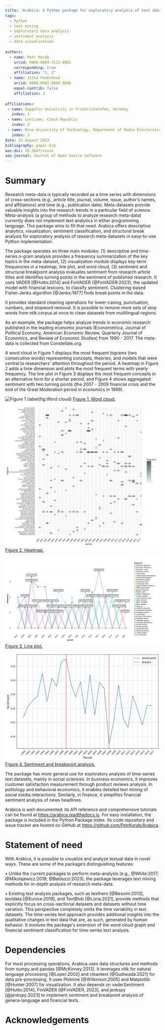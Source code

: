 ```yaml
---
title: 'Arabica: A Python package for exploratory analysis of text data'
tags:
  - Python
  - text mining
  - exploratory data analysis
  - sentiment analysis
  - data visualization

authors:
  - name: Petr Koráb
    orcid: 0000-0003-2513-8981
    corresponding: true
    affiliation: "1, 2"
  - name: Jitka Poměnková
    orcid: 0000-0002-8060-0086
    equal-contrib: false
    affiliation: 3

affiliations:
 - name: Zeppelin University in Friedrichshafen, Germany
   index: 1
 - name: Lentiamo, Czech Republic
   index: 2
 - name: Brno University of Technology, Department of Radio Electornics, Czech Republic
   index: 3
date: 25 August 2023
bibliography: paper.bib
aas-doi: 10.3847/xxxxx 
aas-journal: Journal of Open Source Software
---
```


# Summary

Research meta-data is typically recorded as a time series with dimensions of cross-sections 
(e.g., article title, journal, volume, issue, author’s names, and affiliations) and time 
(e.g., publication date). Meta-datasets provide valuable insights into the research trends 
in a particular field of science. Meta-analysis (a group of methods to analyze research 
meta-data) currently does not implement text analytics in either programming language.
This package aims to fill that need. Arabica offers descriptive analytics, visualization, 
sentiment classification, and structural break analysis for exploratory analysis of 
research meta-datasets in easy-to-use Python implementation. 

The package operates on three main modules: (1) descriptive and time-series n-gram analysis 
provides a frequency summarization of the key topics in the meta-dataset, (2) visualization 
module displays key-term frequencies in a heatmap, line plot, and word cloud, (3) sentiment 
and structural breakpoint analysis evaluates sentiment from research article titles and 
identifies turning points in the sentiment of published research. It uses VADER [@Hutto:2014] 
and FinVADER (@FinVADER:2023), the updated model with financial lexicons, to classify 
sentiment. Clustering-based Fisher-Jenks algorithm [@Jenks:1977] finds break points in 
the data.

It provides standard cleaning operations for lower-casing, punctuation, numbers, and 
stopword removal. It is possible to remove more sets of stop words from ntlk.corpus at 
once to clean datasets from multilingual regions. 

As an example, the package helps analyze trends in economic research published in the 
leading economic journals (Econometrica, Journal of Political Economy, American Economic 
Review, Quarterly Journal of Economics, and Review of Economic Studies) from 1990 - 2017.
The meta-data is collected from Constellate.org.

A word cloud in Figure 1 displays the most frequent bigrams (two consecutive words) 
representing concepts, theories, and models that were central to researchers’ 
attention throughout the period. A heatmap in Figure 2 adds a time dimension and
plots the most frequent terms with yearly frequency. The line plot in Figure 3 
displays the most frequent concepts in an alternative form for a shorter period, 
and Figure 4 shows aggregated sentiment with two turning points (the 2007 - 2009 
financial crisis and the end of the Great Moderation period in economics in 1999). 

![Figure 1.\label{fig:Word cloud}](word_cloud.png)
[Figure 1. Word cloud.](word_cloud.png)

![Figure 2.\label{fig:Heatmap}](heatmap.png)
[Figure 2. Heatmap.](heatmap.png)

![Figure 3.\label{fig:Line plot}](line_plot.png)
[Figure 3. Line plot.](line_plot.png)

![Figure 4.\label{fig:Sentiment and breakpoint analysis}](sentiment_and_breakpoint_analysis.png)
[Figure 4. Sentiment and breakpoint analysis.](sentiment_and_breakpoint_analysis.png)

The package has more general use for exploratory analysis of time-series text datasets, 
mainly in social sciences. In business economics, it improves customer satisfaction 
measurement through product reviews analysis. In politology and behavioral economics, 
it enables detailed text mining of social media interactions. Similarly, in finance, 
it simplifies financial sentiment analysis of news headlines.

Arabica is well-documented: its API reference and comprehensive tutorials can be found 
at https://arabica.readthedocs.io. For easy installation, the package is included in
the Python Package Index. Its code repository and issue tracker are hosted on 
GitHub at https://github.com/PetrKorab/Arabica.

# Statement of need

With Arabica, it is possible to visualize and analyze textual data in novel ways. 
These are some of the package’s distinguishing features: 

• Unlike the current packages to perform meta-analysis (e.g., @White:2017; @Mikolajewicz:2019; 
@Balduzzi:2023), the package leverages text mining methods 
for in-depth analysis of research meta-data.

• Existing text analysis packages, such as texthero [@Besomi:2013], textdata 
[@Eunice:2019], and TextBlob [@Loria:2021], provide methods that explicitly focus 
on cross-sectional datasets and datasets without time variation. This perspective 
completely omits the time variability in text datasets. The time-series text approach 
provides additional insights into the qualitative changes in text data that are, 
as such, generated by human behavior. It involves the package's extension of the 
word cloud graph and financial sentiment classification for time-series text analysis.

# Dependencies

For most processing operations, Arabica uses data structures and methods from 
numpy and pandas [@McKinney:2013]. It leverages nltk for natural language 
processing [@Loper:2002] and cleantext [@Gudiwada:2021] for data pre-processing. 
It uses Plotnine [@Wilkinson:2005] and Matplotlib [@Hunter:2007] for visualization. 
It also depends on vaderSentiment [@Hutto:2014], FinVADER [@FinVADER, 2023], and 
jenkspy [@jenkspy:2023] to implement sentiment and breakpoint analysis of 
genera-language and financial texts.

# Acknowledgements